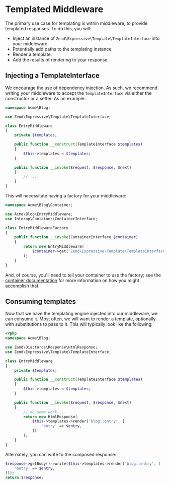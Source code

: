 # Templated Middleware

The primary use case for templating is within middleware, to provide templated
responses. To do this, you will:

- Inject an instance of `Zend\Expressive\Template\TemplateInterface` into your
  middleware.
- Potentially add paths to the templating instance.
- Render a template.
- Add the results of rendering to your response.

## Injecting a TemplateInterface

We encourage the use of dependency injection. As such, we recommend writing your
middleware to accept the `TemplateInterface` via either the constructor or a
setter. As an example:

```php
namespace Acme\Blog;

use Zend\Expressive\Template\TemplateInterface;

class EntryMiddleware
{
    private $templates;

    public function __construct(TemplateInterface $templates)
    {
        $this->templates = $templates;
    }

    public function __invoke($request, $response, $next)
    {
        // ...
    }
}
```

This will necessitate having a factory for your middleware:

```php
namespace Acme\Blog\Container;

use Acme\Blog\EntryMiddleware;
use Interop\Container\ContainerInterface;

class EntryMiddlewareFactory
{
    public function __invoke(ContainerInterface $container)
    {
        return new EntryMiddleware(
            $container->get('Zend\Expressive\Template\TemplateInterface')
        );
    }
}
```

And, of course, you'll need to tell your container to use the factory; see the
[container documentation](../container/intro.md) for more information on how you
might accomplish that.

## Consuming templates

Now that we have the templating engine injected into our middleware, we can
consume it. Most often, we will want to render a template, optionally with
substitutions to pass to it. This will typically look like the following:

```php
<?php
namespace Acme\Blog;

use Zend\Diactoros\Response\HtmlResponse;
use Zend\Expressive\Template\TemplateInterface;

class EntryMiddleware
{
    private $templates;

    public function __construct(TemplateInterface $templates)
    {
        $this->templates = $templates;
    }

    public function __invoke($request, $response, $next)
    {
        // do some work...
        return new HtmlResponse(
            $this->templates->render('blog::entry', [
                'entry' => $entry,
            ])
        );
    }
}
```

Alternately, you can write to the composed response:

```php
$response->getBody()->write($this->templates->render('blog::entry', [
    'entry' => $entry,
]));
return $response;
```
